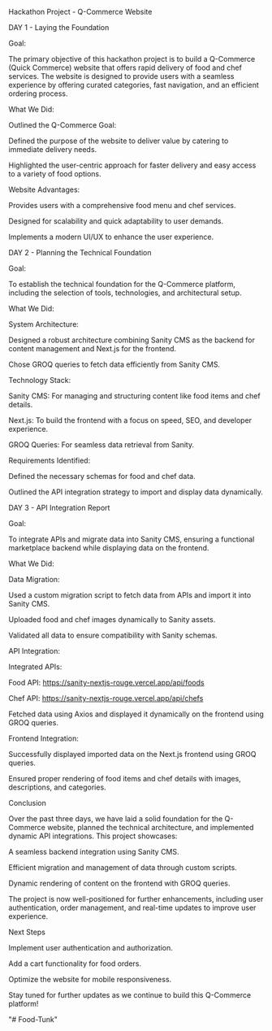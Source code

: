 Hackathon Project - Q-Commerce Website

DAY 1 - Laying the Foundation

Goal:

The primary objective of this hackathon project is to build a Q-Commerce (Quick Commerce) website that offers rapid delivery of food and chef services. The website is designed to provide users with a seamless experience by offering curated categories, fast navigation, and an efficient ordering process.

What We Did:

Outlined the Q-Commerce Goal:

Defined the purpose of the website to deliver value by catering to immediate delivery needs.

Highlighted the user-centric approach for faster delivery and easy access to a variety of food options.

Website Advantages:

Provides users with a comprehensive food menu and chef services.

Designed for scalability and quick adaptability to user demands.

Implements a modern UI/UX to enhance the user experience.

DAY 2 - Planning the Technical Foundation

Goal:

To establish the technical foundation for the Q-Commerce platform, including the selection of tools, technologies, and architectural setup.

What We Did:

System Architecture:

Designed a robust architecture combining Sanity CMS as the backend for content management and Next.js for the frontend.

Chose GROQ queries to fetch data efficiently from Sanity CMS.

Technology Stack:

Sanity CMS: For managing and structuring content like food items and chef details.

Next.js: To build the frontend with a focus on speed, SEO, and developer experience.

GROQ Queries: For seamless data retrieval from Sanity.

Requirements Identified:

Defined the necessary schemas for food and chef data.

Outlined the API integration strategy to import and display data dynamically.

DAY 3 - API Integration Report

Goal:

To integrate APIs and migrate data into Sanity CMS, ensuring a functional marketplace backend while displaying data on the frontend.

What We Did:

Data Migration:

Used a custom migration script to fetch data from APIs and import it into Sanity CMS.

Uploaded food and chef images dynamically to Sanity assets.

Validated all data to ensure compatibility with Sanity schemas.

API Integration:

Integrated APIs:

Food API: https://sanity-nextjs-rouge.vercel.app/api/foods

Chef API: https://sanity-nextjs-rouge.vercel.app/api/chefs

Fetched data using Axios and displayed it dynamically on the frontend using GROQ queries.

Frontend Integration:

Successfully displayed imported data on the Next.js frontend using GROQ queries.

Ensured proper rendering of food items and chef details with images, descriptions, and categories.

Conclusion

Over the past three days, we have laid a solid foundation for the Q-Commerce website, planned the technical architecture, and implemented dynamic API integrations. This project showcases:

A seamless backend integration using Sanity CMS.

Efficient migration and management of data through custom scripts.

Dynamic rendering of content on the frontend with GROQ queries.

The project is now well-positioned for further enhancements, including user authentication, order management, and real-time updates to improve user experience.

Next Steps

Implement user authentication and authorization.

Add a cart functionality for food orders.

Optimize the website for mobile responsiveness.

Stay tuned for further updates as we continue to build this Q-Commerce platform!

"# Food-Tunk" 
